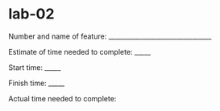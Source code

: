# lab-02
Number and name of feature: ________________________________

Estimate of time needed to complete: _____

Start time: _____

Finish time: _____

Actual time needed to complete: 